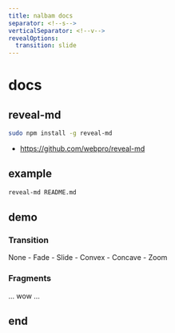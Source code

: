 ```yaml
---
title: nalbam docs
separator: <!--s-->
verticalSeparator: <!--v-->
revealOptions:
  transition: slide
---
```

# docs

<!--s-->

## reveal-md
```bash
sudo npm install -g reveal-md
```
* https://github.com/webpro/reveal-md

<!--s-->

## example
```bash
reveal-md README.md
```

<!--s-->

## demo

<!--v-->

### Transition

None - Fade - Slide - Convex - Concave - Zoom 

<!--v-->

### Fragments

<p class="fragment">... wow ...</p>

<!--v-->

<!-- .slide: data-background="http://i.giphy.com/90F8aUepslB84.gif" -->

<!--s-->

## end
